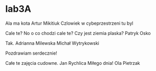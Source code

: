 # lab3A
Ala ma kota 
    Artur Mikitiuk
    Czlowiek w cybeprzestrzeni tu byl
   
  Cale te? No o co chodzi cale te? Czy jest ziemia plaska?
    Patryk Osko
  
Tak.
Adrianna Milewska
Michał Wytrykowski

Pozdrawiam serdecznie!

Całe te zajęcia cudowne.
Jan Rychlica
Miłego dnia! Ola Pietrzak
